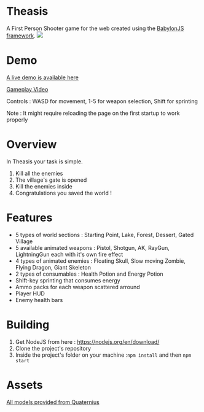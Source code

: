 # Theasis
A First Person Shooter game for the web created using the [BabylonJS framework](https://github.com/BabylonJS/Babylon.js).
<img src="https://media.giphy.com/media/kEtt7VilqibIQxoviQ/giphy.gif">


# Demo

[A live demo is available here](https://thanosrestas.github.io/Theasis/dist/index.html)

[Gameplay Video](https://drive.google.com/open?id=10r6SZbTcQ63dBKE7KNvhankELhXPqxE9)

Controls : WASD for movement, 1-5 for weapon selection, Shift for sprinting

Note : It might require reloading the page on the first startup to work properly

# Overview

In Theasis your task is simple.

1) Kill all the enemies 
2) The village's gate is opened
3) Kill the enemies inside
4) Congratulations you saved the world !

# Features

* 5 types of world sections : Starting Point, Lake, Forest, Dessert, Gated Village
* 5 available animated weapons : Pistol, Shotgun, AK, RayGun, LightningGun each with it's own fire effect
* 4 types of animated enemies : Floating Skull, Slow moving Zombie, Flying Dragon, Giant Skeleton 
* 2 types of consumables : Health Potion and Energy Potion
* Shift-key sprinting that consumes energy
* Ammo packs for each weapon scattered arround
* Player HUD
* Enemy health bars

# Building

1) Get NodeJS from here : https://nodejs.org/en/download/
2) Clone the project's repository 
3) Inside the project's folder on your machine :`npm install` and then `npm start`   

# Assets 

[All models provided from Quaternius](http://quaternius.com/)






